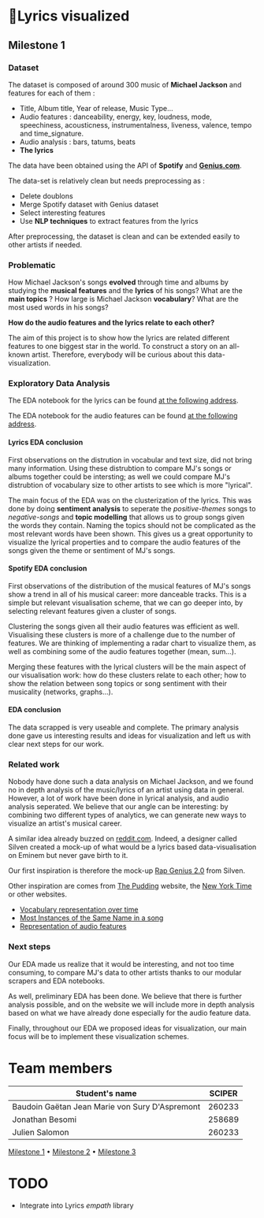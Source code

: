 # 🔮Lyrics visualized

## Milestone 1

### Dataset

The dataset is composed of around 300 music of **Michael Jackson** and features for each of them :

- Title, Album title, Year of release, Music Type…
- Audio features : danceability, energy, key, loudness, mode, speechiness, acousticness, instrumentalness, liveness, valence, tempo and time_signature.
- Audio analysis : bars, tatums, beats
- **The lyrics**

The data have been obtained using the API of **Spotify** and **[Genius.com](http://Genius.com)**.

The data-set is relatively clean but needs preprocessing as :

- Delete doublons
- Merge Spotify dataset with Genius dataset
- Select interesting features
- Use **NLP techniques** to extract features from the lyrics

After preprocessing, the dataset is clean and can be extended easily to other artists if needed.

### Problematic

How Michael Jackson's songs **evolved** through time and albums by studying the **musical features** and the **lyrics** of his songs?
What are the **main topics** ? How large is Michael Jackson **vocabulary**? What are the most used words in his songs?

**How do the audio features and the lyrics relate to each other?**


The aim of this project is to show how the lyrics are related different features to one biggest star in the world. To construct a story on an all-known artist. Therefore, everybody will be curious about this data-visualization.

### Exploratory Data Analysis

The EDA notebook for the lyrics can be found [at the following address](./eda/eda_lyrics.ipynb).

The EDA notebook for the audio features can be found [at the following address](./eda/eda_spotify.ipynb).

#### Lyrics EDA conclusion

First observations on the distrution in vocabular and text size, did not bring many information. Using these distrubtion to compare MJ's songs or albums together could be intersting; as well we could compare MJ's distrubtion of vocabulary size to other artists to see which is more "lyrical".

The main focus of the EDA was on the clusterization of the lyrics. This was done by doing **sentiment analysis** to seperate the *positive-themes* songs to *negative-songs* and **topic modelling** that allows us to group songs given the words they contain. Naming the topics should not be complicated as the most relevant words have been shown. This gives us a great opportunity to visualize the lyrical properties and to compare the audio features of the songs given the theme or sentiment of MJ's songs.

#### Spotify EDA conclusion

First observations of the distribution of the musical features of MJ's songs show a trend in all of his musical career: more danceable tracks. This is a simple but relevant visualisation scheme, that we can go deeper into, by selecting relevant features given a cluster of songs.

Clustering the songs given all their audio features was efficient as well. Visualising these clusters is more of a challenge due to the number of features. We are thinking of implementing a radar chart to visualize them, as well as combining some of the audio features together (mean, sum...).

Merging these features with the lyrical clusters will be the main aspect of our visualisation work: how do these clusters relate to each other; how to show the relation between song topics or song sentiment with their musicality (networks, graphs...).

#### EDA conclusion

The data scrapped is very useable and complete. The primary analysis done gave us interesting results and ideas for visualization and left us with clear next steps for our work.

### Related work

Nobody have done such a data analysis on Michael Jackson, and we found no in depth analysis of the music/lyrics of an artist using data in general. However, a lot of work have been done in lyrical analysis, and audio analysis seperated. We believe that our angle can be interesting: by combining two different types of analytics, we can generate new ways to visualize an artist's musical career.

A similar idea already buzzed on [reddit.com](http://reddit.com). Indeed, a designer called Silven created a mock-up of what would be a lyrics based data-visualisation on Eminem but never gave birth to it.

Our first inspiration is therefore the mock-up [Rap Genius 2.0](https://medium.com/svilenk/data-visualization-uncovering-the-hidden-layers-of-hip-hop-lyrics-e6f97be1a932) from Silven.

Other inspiration are comes from [The Pudding](https://pudding.cool/archives/) website, the [New York Time](www.nytimes.com) or other websites.

- [Vocabulary representation over time](https://pudding.cool/projects/vocabulary/)
- [Most Instances of the Same Name in a song](https://pudding.cool/2019/05/names-in-songs/)
- [Representation of audio features](https://www.nytimes.com/interactive/2018/08/09/opinion/do-songs-of-the-summer-sound-the-same.html)

### Next steps

Our EDA made us realize that it would be interesting, and not too time consuming, to compare MJ's data to other artists thanks to our modular scrapers and EDA notebooks.

As well, preliminary EDA has been done. We believe that there is further analysis possible, and on the website we will include more in depth analysis based on what we have already done especially for the audio feature data. 

Finally, throughout our EDA we proposed ideas for visualization, our main focus will be to implement these visualization schemes. 

# Team members

| Student's name | SCIPER |
| -------------- | ------ |
|Baudoin Gaëtan Jean Marie von Sury D'Aspremont|260233|
|Jonathan Besomi|258689 |
|Julien Salomon |260233 |


[Milestone 1](#milestone-1-friday-3rd-april-5pm) • [Milestone 2](#milestone-2-friday-1st-may-5pm) • [Milestone 3](#milestone-3-thursday-28th-may-5pm)


# TODO

- Integrate into Lyrics _empath_ library
